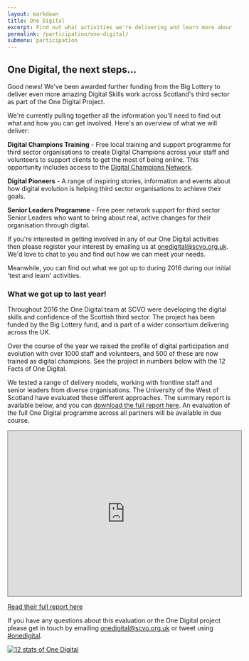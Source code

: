 ```yaml
---
layout: markdown
title: One Digital
excerpt: Find out what activities we're delivering and learn more about our previous programme.
permalink: /participation/one-digital/
submenu: participation
---
```


<h2>One Digital, the next steps&hellip;</h2>

<p>
    Good news! We've been awarded further funding from the Big Lottery to deliver even more amazing Digital Skills work across Scotland's third sector as part of the One Digital Project.
</p>

<p>
    We're currently pulling together all the information you'll need to find out what and how you can get involved. Here's an overview of what we will deliver:
</p>

<p>
    <strong>Digital Champions Training</strong> - Free local training and support programme for third sector organisations to create Digital Champions across your staff and volunteers to support clients to get the most of being online. This opportunity includes access to the <a href="https://www.digitalchampionsnetwork.com/">Digital Champions Network</a>.
</p>

<p>
    <strong>Digital Pioneers</strong> - A range of inspiring stories, information and events about how digital evolution is helping third sector organisations to achieve their goals.
</p>

<p>
    <strong>Senior Leaders Programme</strong> - Free peer network support for third sector Senior Leaders who want to bring about real, active changes for their organisation through digital.
</p>

<p>
    If you're interested in getting involved in any of our One Digital activities then please register your interest by emailing us at <a href="mailto:onedigital@scvo.org.uk">onedigital@scvo.org.uk</a>. We'd love to chat to you and find out how we can meet your needs.
</p>

<p>
    Meanwhile, you can find out what we got up to during 2016 during our initial 'test and learn' activities.
</p>

<h3>
    What we got up to last year!
</h3>

<p>
    Throughout 2016 the One Digital team at SCVO were developing the digital skills and confidence of the Scottish third sector. The project has been funded by the Big Lottery fund, and is part of a wider consortium delivering across the UK.
</p>

<p>
    Over the course of the year we raised the profile of digital participation and evolution with over 1000 staff and volunteers, and 500 of these are now trained as digital champions. See the project in numbers below with the 12 Facts of One Digital.
</p>

<p>
    We tested a range of delivery models, working with frontline staff and senior leaders from diverse organisations. The University of the West of Scotland have evaluated these different approaches. The summary report is available below, and you can <a href="files/MCS SCVO Report WEB.pdf" download>download the full report here</a>. An evaluation of the full One Digital programme across all partners will be available in due course.
</p>

<div class="video-container">
    <iframe style="border: 1px solid #777;" src="https://indd.adobe.com/embed/b4a22741-2001-4425-bdc3-ecbe40d9bf3f?startpage=1&allowFullscreen=true" width="525px" height="371px" frameborder="0" allowfullscreen=""></iframe>
</div>

<p class="right-align">
    <a href="files/MCS SCVO Report WEB.pdf" class="btn btn-primary blue darken-4 white-text">
        Read their full report here
    </a>
</p>

<p>
    If you have any questions about this evaluation or the One Digital project please get in touch by emailing <a href="mailto:onedigital@scvo.org.uk">onedigital@scvo.org.uk</a> or tweet using <a href="https://twitter.com/hashtag/onedigital?src=hash">#onedigital</a>.
</p>

<p>
    <a href="images/12 Stats of One Digital.png">
        <img src="images/12 Stats of One Digital.png" alt="12 stats of One Digital" class="responsive-img">
    </a>
</p>
